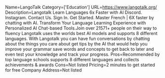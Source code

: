 Name=LangoTalk
Category=['Education']
URL=https://www.langotalk.org/
Description=Langotalk Learn Languages 6x Faster with AI Discord. Instagram. Contact Us. Sign In. Get Started. Master French | 6X faster by chatting with AI. Transform Your Language Learning Experience with Personalized AI Chat-based Tools.Join over 21571+ people on their way to fluency Langotalk uses the worlds best AI models and supports 8 different languages. With Langotalk you can have fun conversations by chatting about the things you care about get tips by the AI that would help you improve your grammar save words and concepts to get back to later and even test your knowledge and track your progress.
Pros=Recommended by top language schools supports 8 different languages and collects achievements & awards
Cons=Not listed
Pricing=2 minutes to get started for free
Company Address=Not listed
